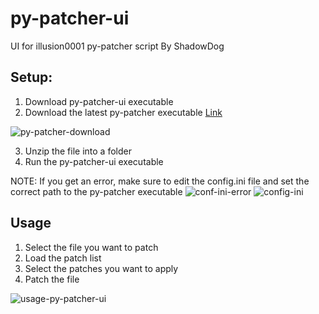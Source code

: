 # py-patcher-ui
UI for illusion0001 py-patcher script By ShadowDog

## Setup:

1. Download py-patcher-ui executable
2. Download the latest py-patcher executable [Link](https://github.com/illusion0001/py-patcher/releases)

![py-patcher-download](https://github.com/shadowdog9500/py-patcher-ui/blob/main/resources/img/py-patcher-download.jpg)

3. Unzip the file into a folder
4. Run the py-patcher-ui executable

NOTE: If you get an error, make sure to edit the config.ini file and set the correct path to the py-patcher executable
![conf-ini-error](https://github.com/shadowdog9500/py-patcher-ui/blob/main/resources/img/config-error.jpg)
![config-ini](https://github.com/shadowdog9500/py-patcher-ui/blob/main/resources/img/conf-ini.jpg)

## Usage

1. Select the file you want to patch
2. Load the patch list
3. Select the patches you want to apply
4. Patch the file

![usage-py-patcher-ui](https://github.com/shadowdog9500/py-patcher-ui/blob/main/resources/img/py-patcher-ui.png)
